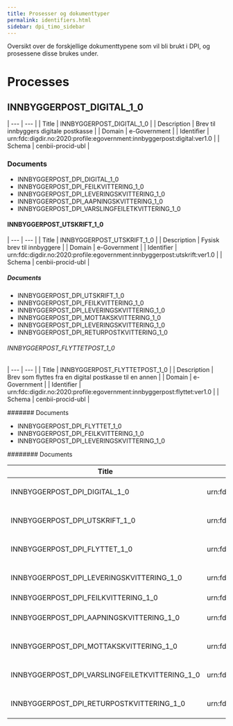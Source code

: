 ```yaml
---
title: Prosesser og dokumenttyper 
permalink: identifiers.html
sidebar: dpi_timo_sidebar
---
```


<!-- ![](/images/dpi/underarbeide.png) -->

Oversikt over de forskjellige dokumenttypene som vil bli brukt i DPI, og prosessene disse brukes under. 


# Processes

## INNBYGGERPOST_DIGITAL_1_0

| --- | --- |
| Title | INNBYGGERPOST_DIGITAL_1_0 |
| Description | Brev til innbyggers digitale postkasse |
| Domain | e-Government |
| Identifier | urn:fdc:digdir.no:2020:profile:egovernment:innbyggerpost:digital:ver1.0 |
| Schema | cenbii-procid-ubl |

### Documents
- INNBYGGERPOST_DPI_DIGITAL_1_0
- INNBYGGERPOST_DPI_FEILKVITTERING_1_0
- INNBYGGERPOST_DPI_LEVERINGSKVITTERING_1_0
- INNBYGGERPOST_DPI_AAPNINGSKVITTERING_1_0
- INNBYGGERPOST_DPI_VARSLINGFEILETKVITTERING_1_0


#### INNBYGGERPOST_UTSKRIFT_1_0

| --- | --- |
| Title | INNBYGGERPOST_UTSKRIFT_1_0 |
| Description | Fysisk brev til innbyggere |
| Domain | e-Government |
| Identifier | urn:fdc:digdir.no:2020:profile:egovernment:innbyggerpost:utskrift:ver1.0 |
| Schema | cenbii-procid-ubl |


##### Documents
- INNBYGGERPOST_DPI_UTSKRIFT_1_0
- INNBYGGERPOST_DPI_FEILKVITTERING_1_0
- INNBYGGERPOST_DPI_LEVERINGSKVITTERING_1_0
- INNBYGGERPOST_DPI_MOTTAKSKVITTERING_1_0
- INNBYGGERPOST_DPI_LEVERINGSKVITTERING_1_0
- INNBYGGERPOST_DPI_RETURPOSTKVITTERING_1_0


###### INNBYGGERPOST_FLYTTETPOST_1_0

| --- | --- |
| Title | INNBYGGERPOST_FLYTTETPOST_1_0 |
| Description | Brev som flyttes fra en digital postkasse til en annen |
| Domain | e-Government |
| Identifier | urn:fdc:digdir.no:2020:profile:egovernment:innbyggerpost:flyttet:ver1.0 |
| Schema | cenbii-procid-ubl |


####### Documents
- INNBYGGERPOST_DPI_FLYTTET_1_0
- INNBYGGERPOST_DPI_FEILKVITTERING_1_0
- INNBYGGERPOST_DPI_LEVERINGSKVITTERING_1_0

######## Documents

|Title|Identifier|Schema|XSD|Busniess message schema|
| --- | --- | --- | --- | --- |
|INNBYGGERPOST_DPI_DIGITAL_1_0|urn:fdc:digdir.no:2020:innbyggerpost:xsd::innbyggerpost##urn:fdc:digdir.no:2020:innbyggerpost:schema:digital::1.0|busdox-docid-qns|https://docs.digdir.no/resources/begrep/sikkerDigitalPost/nyinf/xsd/digitalpost.xsd|https://docs.digdir.no/schemas/dpi/digitalpost.schema.json|
|INNBYGGERPOST_DPI_UTSKRIFT_1_0|urn:fdc:digdir.no:2020:innbyggerpost:xsd::innbyggerpost##urn:fdc:digdir.no:2020:innbyggerpost:schema:utskrift::1.0|busdox-docid-qns|https://docs.digdir.no/resources/begrep/sikkerDigitalPost/nyinf/xsd/digitalpost.xsd|https://docs.digdir.no/schemas/dpi/digitalpost.schema.json|
|INNBYGGERPOST_DPI_FLYTTET_1_0|urn:fdc:digdir.no:2020:innbyggerpost:xsd::innbyggerpost##urn:fdc:digdir.no:2020:innbyggerpost:schema:flyttet::1.0|busdox-docid-qns|https://docs.digdir.no/resources/begrep/sikkerDigitalPost/nyinf/xsd/digitalpost.xsd|https://docs.digdir.no/schemas/dpi/flyttedigitalpost.schema.json|
|INNBYGGERPOST_DPI_LEVERINGSKVITTERING_1_0|urn:fdc:digdir.no:2020:innbyggerpost:xsd::innbyggerpost##urn:fdc:digdir.no:2020:innbyggerpost:schema:leveringskvittering::1.0|busdox-docid-qns|https://docs.digdir.no/resources/begrep/sikkerDigitalPost/nyinf/xsd/digitalpost.xsd|https://docs.digdir.no/schemas/dpi/leveringskvittering.schema.json|
|INNBYGGERPOST_DPI_FEILKVITTERING_1_0|urn:fdc:digdir.no:2020:innbyggerpost:xsd::innbyggerpost##urn:fdc:digdir.no:2020:innbyggerpost:schema:feil::1.0||https://docs.digdir.no/schemas/dpi/feil.schema.json|
|INNBYGGERPOST_DPI_AAPNINGSKVITTERING_1_0|urn:fdc:digdir.no:2020:innbyggerpost:xsd::innbyggerpost##urn:fdc:digdir.no:2020:innbyggerpost:schema:aapningskvittering::1.0|busdox-docid-qns|https://docs.digdir.no/resources/begrep/sikkerDigitalPost/nyinf/xsd/digitalpost.xsd|https://docs.digdir.no/schemas/dpi/aapningskvittering.schema.json|
|INNBYGGERPOST_DPI_MOTTAKSKVITTERING_1_0|urn:fdc:digdir.no:2020:innbyggerpost:xsd::innbyggerpost##urn:fdc:digdir.no:2020:innbyggerpost:schema:mottakskvittering::1.0|busdox-docid-qns|https://docs.digdir.no/resources/begrep/sikkerDigitalPost/nyinf/xsd/digitalpost.xsd|https://docs.digdir.no/schemas/dpi/mottakskvittering.schema.json|
|INNBYGGERPOST_DPI_VARSLINGFEILETKVITTERING_1_0|urn:fdc:digdir.no:2020:innbyggerpost:xsd::innbyggerpost##urn:fdc:digdir.no:2020:innbyggerpost:schema:varslingfeiletkvittering::1.0|busdox-docid-qns|https://docs.digdir.no/resources/begrep/sikkerDigitalPost/nyinf/xsd/digitalpost.xsd|https://docs.digdir.no/schemas/dpi/varslingfeiletkvittering.schema.json|
|INNBYGGERPOST_DPI_RETURPOSTKVITTERING_1_0|urn:fdc:digdir.no:2020:innbyggerpost:xsd::innbyggerpost##urn:fdc:digdir.no:2020:innbyggerpost:schema:returpostkvittering::1.0|busdox-docid-qns|https://docs.digdir.no/resources/begrep/sikkerDigitalPost/nyinf/xsd/digitalpost.xsd|https://docs.digdir.no/schemas/dpi/returpostkvittering.schema.json|




